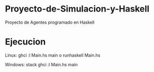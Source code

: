 # Proyecto-de-Simulacion-y-Haskell
Proyecto de Agentes programado en Haskell

# Ejecucion
Linux:
	ghci 
	:l Main.hs
	main 
	o
	runhaskell Main.hs

Windows: stack ghci
	 :l Main.hs
	 main
